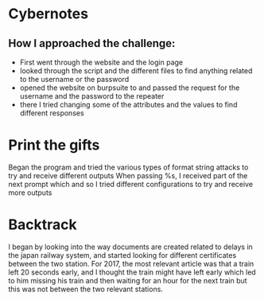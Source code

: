 # Cybernotes

## How I approached the challenge:

- First went through the website and the login page
- looked through the script and the different files to find anything related to the username or the password 
- opened the website on burpsuite to and passed the request for the username and the password to the repeater
-  there I tried changing some of the attributes and the values to find different responses 


# Print the gifts

Began the program and tried the various types of format string attacks to try and receive different outputs
When passing %s, I received part of the next prompt which and so I tried different configurations to try and receive more outputs

# Backtrack 

I began by looking into the way documents are created related to delays in the japan railway system, and started looking 
for different certificates between the two station.
For 2017, the most relevant article was that a train left 20 seconds early, 
and I thought the train might have left early which led to him missing his train and then waiting for an hour for the next train but this 
was not between the two relevant stations. 
